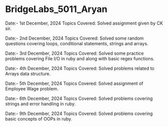 # BridgeLabs_5011_Aryan

Date:- 1st December, 2024
Topics Covered: Solved assignment given by CK sir.

Date:- 2nd December, 2024
Topics Covered: Solved some random questions covering loops, conditional statements, strings and arrays.

Date:- 3rd December, 2024
Topics Covered: Solved some practice problems covering File I/O in ruby and along with basic regex functions.

Date:- 4th December, 2024
Topics Covered: Solved problems related to Arrays data structure.

Date:- 5th December, 2024
Topics Covered: Solved assignment of Employee Wage problem.

Date:- 6th December, 2024
Topics Covered: Solved problems covering strings and error handling in ruby.

Date:- 9th December, 2024
Topics Covered: Solved problems covering basic concepts of OOPs in ruby.


